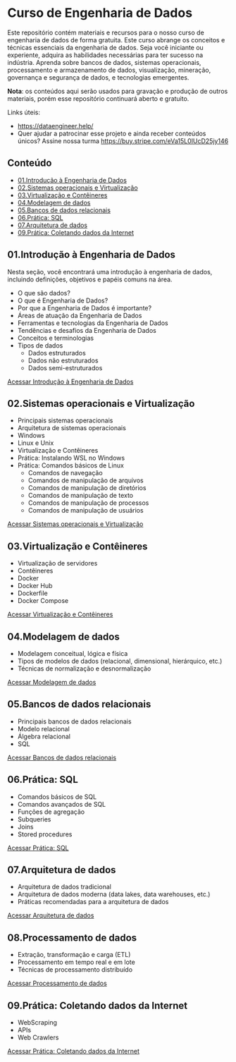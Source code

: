 # Curso de Engenharia de Dados

Este repositório contém materiais e recursos para o nosso curso de engenharia de dados de forma gratuita. Este curso abrange os conceitos e técnicas essenciais da engenharia de dados. Seja você iniciante ou experiente, adquira as habilidades necessárias para ter sucesso na indústria. Aprenda sobre bancos de dados, sistemas operacionais, processamento e armazenamento de dados, visualização, mineração, governança e segurança de dados, e tecnologias emergentes.

**Nota**: os conteúdos aqui serão usados para gravação e produção de outros materiais, porém esse repositório continuará aberto e gratuito.

Links úteis:
 - https://dataengineer.help/
 - Quer ajudar a patrocinar esse projeto e ainda receber conteúdos únicos? Assine nossa turma https://buy.stripe.com/eVa15L0IUcD25jy146

## Conteúdo

- [01.Introdução à Engenharia de Dados](#01introdução-à-engenharia-de-dados)
- [02.Sistemas operacionais e Virtualização](#02sistemas-operacionais-e-virtualização)
- [03.Virtualização e Contêineres](#03virtualização-e-contêineres)
- [04.Modelagem de dados](#04modelagem-de-dados)
- [05.Bancos de dados relacionais](#05bancos-de-dados-relacionais)
- [06.Prática: SQL](#06prática-sql)
- [07.Arquitetura de dados](#07arquitetura-de-dados)
- [09.Prática: Coletando dados da Internet](#09prática-coletando-dados-da-internet)

## 01.Introdução à Engenharia de Dados

Nesta seção, você encontrará uma introdução à engenharia de dados, incluindo definições, objetivos e papéis comuns na área.

- O que são dados?
- O que é Engenharia de Dados?
- Por que a Engenharia de Dados é importante?
- Áreas de atuação da Engenharia de Dados
- Ferramentas e tecnologias da Engenharia de Dados
- Tendências e desafios da Engenharia de Dados
- Conceitos e terminologias
- Tipos de dados
    - Dados estruturados
    - Dados não estruturados
    - Dados semi-estruturados

[Acessar Introdução à Engenharia de Dados](https://github.com/aureliowozhiak/curso-engenharia-de-dados/blob/main/01.Introdu%C3%A7%C3%A3o%20%C3%A0%20Engenharia%20de%20Dados.md)

## 02.Sistemas operacionais e Virtualização

 - Principais sistemas operacionais
 - Arquitetura de sistemas operacionais
 - Windows
 - Linux e Unix
 - Virtualização e Contêineres
 - Prática: Instalando WSL no Windows
 - Prática: Comandos básicos de Linux
    - Comandos de navegação
    - Comandos de manipulação de arquivos
    - Comandos de manipulação de diretórios
    - Comandos de manipulação de texto
    - Comandos de manipulação de processos
    - Comandos de manipulação de usuários

[Acessar Sistemas operacionais e Virtualização](https://github.com/aureliowozhiak/curso-engenharia-de-dados/blob/main/02.Sistemas%20operacionais%20e%20Virtualiza%C3%A7%C3%A3o.md)

## 03.Virtualização e Contêineres

 - Virtualização de servidores
 - Contêineres
 - Docker
 - Docker Hub
 - Dockerfile
 - Docker Compose

 [Acessar Virtualização e Contêineres](https://github.com/aureliowozhiak/curso-engenharia-de-dados/blob/main/03.Virtualiza%C3%A7%C3%A3o%20e%20Cont%C3%AAineres.md)

## 04.Modelagem de dados

 - Modelagem conceitual, lógica e física
 - Tipos de modelos de dados (relacional, dimensional, hierárquico, etc.)
 - Técnicas de normalização e desnormalização

[Acessar Modelagem de dados](https://github.com/aureliowozhiak/curso-engenharia-de-dados/blob/main/04.Modelagem%20de%20dados.md)

## 05.Bancos de dados relacionais

 - Principais bancos de dados relacionais
 - Modelo relacional
 - Álgebra relacional
 - SQL

[Acessar Bancos de dados relacionais](https://github.com/aureliowozhiak/curso-engenharia-de-dados/blob/main/05.Bancos%20de%20dados%20relacionais.md)

## 06.Prática: SQL
 - Comandos básicos de SQL
 - Comandos avançados de SQL
 - Funções de agregação
 - Subqueries
 - Joins
 - Stored procedures

 [Acessar Prática: SQL](https://github.com/aureliowozhiak/curso-engenharia-de-dados/blob/main/06.Pr%C3%A1tica%20SQL.md)


## 07.Arquitetura de dados
 - Arquitetura de dados tradicional
 - Arquitetura de dados moderna (data lakes, data warehouses, etc.)
 - Práticas recomendadas para a arquitetura de dados

 [Acessar Arquitetura de dados](https://github.com/aureliowozhiak/curso-engenharia-de-dados/blob/main/07.Arquitetura%20de%20dados.md)

## 08.Processamento de dados
 - Extração, transformação e carga (ETL)
 - Processamento em tempo real e em lote
 - Técnicas de processamento distribuído

 [Acessar Processamento de dados](https://github.com/aureliowozhiak/curso-engenharia-de-dados/blob/main/08.Processamento%20de%20dados.md)

## 09.Prática: Coletando dados da Internet
 - WebScraping
 - APIs
 - Web Crawlers

[Acessar Prática: Coletando dados da Internet](https://github.com/aureliowozhiak/curso-engenharia-de-dados/blob/main/09.Pr%C3%A1tica%20Coletando%20dados%20da%20Internet.md)
